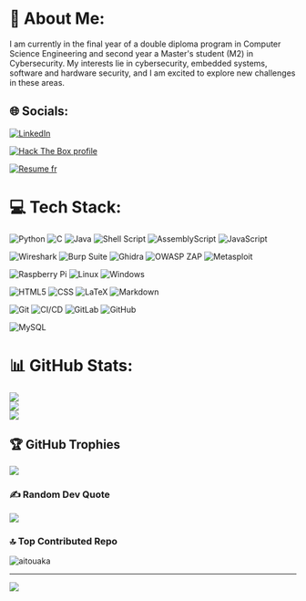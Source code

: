 # 💫 About Me:
I am currently in the final year of a double diploma program in Computer Science Engineering and second year a Master's student (M2) in Cybersecurity. My interests lie in cybersecurity, embedded systems, software and hardware security, and I am excited to explore new challenges in these areas.


## 🌐 Socials:
[![LinkedIn](https://img.shields.io/badge/LinkedIn-%230077B5.svg?logo=linkedin&logoColor=white)](https://www.linkedin.com/in/ait-ouakrim-abdelmajid-70b79a24a/)

[![Hack The Box profile](https://img.shields.io/badge/Hack%20The%20Box-3D3D3D?style=for-the-badge&logo=hack-the-box&logoColor=green)](./HTB.Academy.Student.Transcript.pdf)

[![Resume fr](https://img.shields.io/badge/Resume-0077B3?style=for-the-badge&logo=pdf&logoColor=red)](./resume_fr.pdf)



# 💻 Tech Stack:
![Python](https://img.shields.io/badge/python-3670A0?style=for-the-badge&logo=python&logoColor=ffdd54)
![C](https://img.shields.io/badge/c-%2300599C.svg?style=for-the-badge&logo=c&logoColor=white)
![Java](https://img.shields.io/badge/java-%23ED8B00.svg?style=for-the-badge&logo=openjdk&logoColor=white) 
![Shell Script](https://img.shields.io/badge/shell_script-%23121011.svg?style=for-the-badge&logo=gnu-bash&logoColor=white)
![AssemblyScript](https://img.shields.io/badge/assembly%20script-%23000000.svg?style=for-the-badge&logo=assemblyscript&logoColor=white) 
![JavaScript](https://img.shields.io/badge/javascript-%23323330.svg?style=for-the-badge&logo=javascript&logoColor=%23F7DF1E) 

![Wireshark](https://img.shields.io/badge/Wireshark-1679E0?style=for-the-badge&logo=wireshark&logoColor=white)
![Burp Suite](https://img.shields.io/badge/Burp%20Suite-7A1B20?style=for-the-badge&logo=burpsuite&logoColor=white)
![Ghidra](https://img.shields.io/badge/Ghidra-6B8E23?style=for-the-badge&logo=ghidra&logoColor=white)
![OWASP ZAP](https://img.shields.io/badge/OWASP%20ZAP-3B44B2?style=for-the-badge&logo=owasp&logoColor=white)
![Metasploit](https://img.shields.io/badge/Metasploit-3E8E3A?style=for-the-badge&logo=metasploit&logoColor=white)



![Raspberry Pi](https://img.shields.io/badge/-RaspberryPi-C51A4A?style=for-the-badge&logo=Raspberry-Pi)
![Linux](https://img.shields.io/badge/Linux-FCC624?style=for-the-badge&logo=linux&logoColor=black)
![Windows](https://img.shields.io/badge/Windows-0078D6?style=for-the-badge&logo=windows&logoColor=white)

![HTML5](https://img.shields.io/badge/html5-%23E34F26.svg?style=for-the-badge&logo=html5&logoColor=white) 
![CSS](https://img.shields.io/badge/CSS-1572B6?style=for-the-badge&logo=css3&logoColor=white)
![LaTeX](https://img.shields.io/badge/latex-%23008080.svg?style=for-the-badge&logo=latex&logoColor=white) 
![Markdown](https://img.shields.io/badge/markdown-%23000000.svg?style=for-the-badge&logo=markdown&logoColor=white) 


![Git](https://img.shields.io/badge/git-%23F05033.svg?style=for-the-badge&logo=git&logoColor=white) 
![CI/CD](https://img.shields.io/badge/CI/CD-2EB67B?style=for-the-badge&logo=ci&logoColor=white)
![GitLab](https://img.shields.io/badge/gitlab-%23181717.svg?style=for-the-badge&logo=gitlab&logoColor=white)
![GitHub](https://img.shields.io/badge/github-%23121011.svg?style=for-the-badge&logo=github&logoColor=white) 


![MySQL](https://img.shields.io/badge/mysql-4479A1.svg?style=for-the-badge&logo=mysql&logoColor=white)
# 📊 GitHub Stats:
![](https://github-readme-stats.vercel.app/api?username=aitouakrim10&theme=dark&hide_border=false&include_all_commits=true&count_private=true)<br/>
![](https://github-readme-streak-stats.herokuapp.com/?user=aitouakrim10&theme=dark&hide_border=false)<br/>
![](https://github-readme-stats.vercel.app/api/top-langs/?username=aitouakrim10&theme=dark&hide_border=false&include_all_commits=true&count_private=true&layout=compact)

## 🏆 GitHub Trophies
![](https://github-profile-trophy.vercel.app/?username=aitouakrim10&theme=radical&no-frame=false&no-bg=false&margin-w=4)

### ✍️ Random Dev Quote
![](https://quotes-github-readme.vercel.app/api?type=horizontal&theme=radical)

### 🔝 Top Contributed Repo
![aitouaka](https://github-contributor-stats.vercel.app/api?username=aitouakrim10&limit=5&theme=dark&combine_all_yearly_contributions=true)

---
[![](https://visitcount.itsvg.in/api?id=aitouakrim10&icon=6&color=0)](https://visitcount.itsvg.in)







